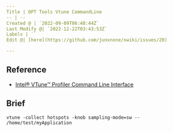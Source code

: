 ```yaml
---
Title | OPT Tools Vtune CommandLine
-- | --
Created @ | `2022-09-09T06:48:44Z`
Last Modify @| `2022-12-22T03:43:53Z`
Labels | ``
Edit @| [here](https://github.com/junxnone/xwiki/issues/20)

---
```

## Reference
- [Intel® VTune™ Profiler Command Line Interface](https://www.intel.com/content/www/us/en/develop/documentation/vtune-help/top/command-line-interface.html)

## Brief

```
vtune -collect hotspots -knob sampling-mode=sw -- /home/test/myApplication
```
